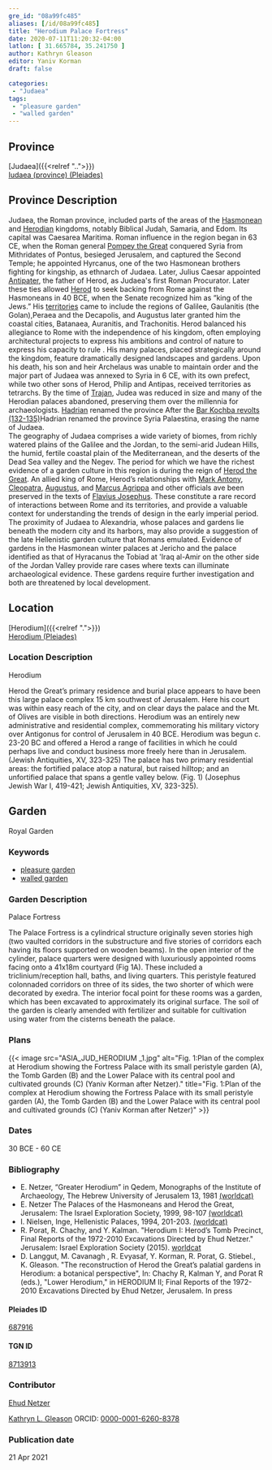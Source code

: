 ```yaml
---
gre_id: "08a99fc485"
aliases: [/id/08a99fc485]
title: "Herodium Palace Fortress"
date: 2020-07-11T11:20:32-04:00
latlon: [ 31.665784, 35.241750 ]
author: Kathryn Gleason
editor: Yaniv Korman
draft: false

categories:
 - "Judaea"
tags:
 - "pleasure garden"
 - "walled garden"
---
```


## Province

[Judaea]({{<relref "..">}}) \
[Iudaea (province) (Pleiades)](https://pleiades.stoa.org/places/981527)

## Province Description
Judaea, the Roman province, included parts of the areas of the [Hasmonean](https://en.wikipedia.org/wiki/Hasmonean_dynasty) and [Herodian](https://en.wikipedia.org/wiki/Herodian_dynasty) kingdoms, notably Biblical Judah, Samaria, and Edom. Its capital was Caesarea Maritima. Roman influence in the region began in 63 CE, when the Roman general [Pompey the Great](https://en.wikipedia.org/wiki/Pompey) conquered Syria from Mithridates of Pontus, besieged Jerusalem, and captured the Second Temple; he appointed Hyrcanus, one of the two Hasmonean brothers fighting for kingship, as ethnarch of Judaea. Later, Julius Caesar  appointed [Antipater](https://en.wikipedia.org/wiki/Antipater_the_Idumaean), the father of Herod, as  Judaea's first Roman Procurator. Later these ties allowed [Herod](https://en.wikipedia.org/wiki/Herod_the_Great) to seek backing from Rome against the Hasmoneans in 40 BCE, when the Senate recognized him as “king of the Jews.”  His [territories](https://en.wikipedia.org/wiki/Herodian_Kingdom_of_Judea) came to include the regions of Galilee, Gaulanitis (the Golan),Peraea and the Decapolis, and Augustus later granted him the coastal cities, Batanaea, Auranitis, and Trachonitis. Herod balanced his allegiance to Rome with the independence of his kingdom, often employing architectural projects to express his ambitions and control of nature to express his capacity to rule . His many palaces, placed strategically around the kingdom, feature dramatically designed landscapes and gardens.  Upon his death, his son and heir Archelaus was unable to maintain order and the major part of Judaea was annexed to Syria in 6 CE, with its own prefect, while two other sons of Herod, Philip and Antipas, received territories as tetrarchs. By the time of [Trajan](https://en.wikipedia.org/wiki/Trajan), Judea was reduced in size and many of the Herodian palaces abandoned, preserving them over the millennia for archaeologists. [Hadrian](https://en.wikipedia.org/wiki/Hadrian) renamed the province  After the [Bar Kochba revolts (132-135)](https://en.wikipedia.org/wiki/Bar_Kokhba_revolt)Hadrian renamed the province Syria Palaestina, erasing the name of Judaea.  
The geography of Judaea comprises a wide variety of biomes, from richly watered plains of the Galilee and the Jordan, to the semi-arid Judean Hills, the humid, fertile coastal plain of the Mediterranean, and the deserts of the Dead Sea valley and the Negev. The period for which we have the richest evidence of a garden culture in this region is during the reign of [Herod the Great](https://en.wikipedia.org/wiki/Herod_the_Great).  An allied king of Rome, Herod’s relationships with [Mark Antony](https://en.wikipedia.org/wiki/Mark_Antony), [Cleopatra](https://en.wikipedia.org/wiki/Cleopatra), [Augustus](https://en.wikipedia.org/wiki/Augustus), and [Marcus Agrippa](https://en.wikipedia.org/wiki/Marcus_Vipsanius_Agrippa) and other officials ave been preserved in the texts of [Flavius Josephus](https://en.wikipedia.org/wiki/Josephus).  These constitute a rare record of interactions between Rome and its territories, and provide a valuable context for understanding the trends of design in the early imperial period.  The proximity of Judaea to Alexandria, whose palaces and gardens lie beneath the modern city and its harbors, may also provide a suggestion of the late Hellenistic garden culture that Romans emulated.  Evidence of gardens in the Hasmonean winter palaces at Jericho and the palace identified as that of Hyracanus the Tobiad at 'Iraq al-Amir on the other side of the Jordan Valley provide rare cases where texts can illuminate archaeological evidence. These gardens require further investigation and both are threatened by local development.


## Location

[Herodium]({{<relref ".">}}) \
[Herodium (Pleiades)](https://pleiades.stoa.org/places/687916)

### Location Description
Herodium

Herod the Great’s primary residence and burial place appears to have been this large palace complex 15 km southwest of Jerusalem.  Here his court was within easy reach of the city, and on clear days the palace and the Mt. of Olives are visible in both directions. Herodium was an entirely new administrative and residential complex, commemorating his military victory over Antigonus for control of Jerusalem in 40 BCE.  Herodium was begun c. 23-20 BC and offered a Herod a range of facilities in which he could perhaps live and conduct business more freely here than in Jerusalem. (Jewish Antiquities, XV, 323-325) The palace has two primary residential areas: the fortified palace atop a natural, but raised hilltop; and an unfortified palace that spans a gentle valley below. (Fig. 1)  (Josephus Jewish War I, 419-421; Jewish Antiquities, XV, 323-325).


<!-- LEAVE THIS BLANK FOR NOW -->

<!--## Sublocation-->

<!--
[AREA WITHIN LOCATION, LIKE “PALATINE HILL”](GEOREFERENCE LINK)
A sublocation is any area larger than an individual garden, but located within a location. I would always try to include a link to a controlled vocabulary here if possible. This ID may well be different from the Garden ID, e.g., Pompeii versus a Garden in one of the houses which has its own Pleiades ID.
-->

<!--### Sublocation Description-->

<!-- DESCRIPTION -->

## Garden

Royal Garden

### Keywords

- [pleasure garden](http://www.getty.edu/vow/AATFullDisplay?find=garden&logic=AND&note=&english=N&prev_page=4&subjectid=300008115)
- [walled garden](http://www.getty.edu/vow/AATFullDisplay?find=garden&logic=AND&note=&english=N&prev_page=5&subjectid=300008129)

### Garden Description
Palace Fortress

The Palace Fortress is a cylindrical structure originally seven stories high (two vaulted corridors in the substructure and five stories of corridors each having its floors supported on wooden beams). In the open interior of the cylinder, palace quarters were designed with luxuriously appointed rooms facing onto a 41x18m courtyard (Fig 1A).  These included a triclinium/reception hall, baths, and living quarters. This peristyle featured colonnaded corridors on three of its sides, the two shorter of which were decorated by exedra.  The interior focal point for these rooms was a garden, which has been excavated to approximately its original surface.  The soil of the garden is clearly amended with fertilizer and suitable for cultivation using water from the cisterns beneath the palace.


<!--
### Maps
{{< figure src="IMG_URL" alt="ALT_TEXT" title="CAPTION" >}}
-->

### Plans

{{< image src="ASIA_JUD_HERODIUM _1.jpg" alt="Fig. 1:Plan of the complex at Herodium showing the Fortress Palace with its small peristyle garden (A), the Tomb Garden (B) and the Lower Palace with its central pool and cultivated grounds (C) (Yaniv Korman after Netzer)." title="Fig. 1:Plan of the complex at Herodium showing the Fortress Palace with its small peristyle garden (A), the Tomb Garden (B) and the Lower Palace with its central pool and cultivated grounds (C) (Yaniv Korman after Netzer)" >}}

<!--### Images

{{< image src="Latimer_fig_15_or_10.1b.jpg" alt="Fig. 2: Reconstruction of the house and garden. Courtesy of K. Branigan." title="Fig. 2: Reconstruction of the house and garden. Courtesy of K. Branigan." >}}-->

### Dates

30 BCE - 60 CE

### Bibliography

* E. Netzer, “Greater Herodium” in Qedem, Monographs of the Institute of Archaeology, The Hebrew University of Jerusalem 13, 1981 [(worldcat)](https://www.worldcat.org/title/greater-herodium/oclc/470633336&referer=brief_results)
* E. Netzer The Palaces of the Hasmoneans and Herod the Great, Jerusalem: The Israel Exploration Society, 1999, 98-107 [(worldcat)](https://www.worldcat.org/title/palaces-of-the-hasmoneans-and-herod-the-great/oclc/1089147869&referer=brief_results)
* I. Nielsen, Inge, Hellenistic Palaces, 1994,  201-203. [(worldcat)](https://www.worldcat.org/title/hellenistic-palaces-tradition-and-renewal/oclc/468433476&referer=brief_results)
* R. Porat, R. Chachy, and Y. Kalman. "Herodium I: Herod’s Tomb Precinct, Final Reports of the 1972-2010 Excavations Directed by Ehud Netzer." Jerusalem: Israel Exploration Society (2015).
[worldcat](https://www.worldcat.org/title/herodium-final-reports-of-the-1972-2010-excavations-directed-by-ehud-netzer/oclc/907827917&referer=brief_results)
* D. Langgut, M. Cavanagh , R. Evyasaf, Y. Korman, R. Porat, G. Stiebel., K. Gleason. "The reconstruction of Herod the Great’s palatial gardens in Herodium: a botanical perspective", In: Chachy R, Kalman Y, and Porat R (eds.), "Lower Herodium," in  HERODIUM II;  Final Reports of the 1972-2010 Excavations Directed by Ehud Netzer, Jerusalem. In press  

<!--#### Periodo ID-->

<!-- [PERIODO_ID](https://pleiades.stoa.org/places/PLEIADES_ID) -->

#### Pleiades ID

[687916](https://pleiades.stoa.org/places/687916)

#### TGN ID

[8713913](http://vocab.getty.edu/page/tgn/8713913)

### Contributor

[Ehud Netzer](http://herodium.org/mishlahat-hahaphirot/prof-ehud-nezer/)

[Kathryn L. Gleason](https://landscape.cals.cornell.edu/people/kathryn-l-gleason/)
ORCID: [0000-0001-6260-8378](https://orcid.org/0000-0001-6260-8378)

### Publication date


21 Apr 2021

<!--### Related articles-->

<!-- Links to other related articles. Leave blank for now -->
